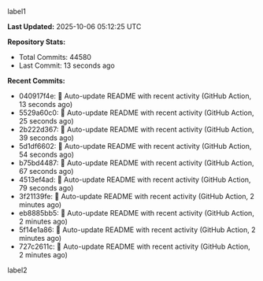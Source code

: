
label1 
<!-- ACTIVITY_START -->
**Last Updated:** 2025-10-06 05:12:25 UTC

**Repository Stats:**
- Total Commits: 44580
- Last Commit: 13 seconds ago

**Recent Commits:**
- 040917f4e: 🤖 Auto-update README with recent activity (GitHub Action, 13 seconds ago)
- 5529a60c0: 🤖 Auto-update README with recent activity (GitHub Action, 25 seconds ago)
- 2b222d367: 🤖 Auto-update README with recent activity (GitHub Action, 39 seconds ago)
- 5d1df6602: 🤖 Auto-update README with recent activity (GitHub Action, 54 seconds ago)
- b75bd4487: 🤖 Auto-update README with recent activity (GitHub Action, 67 seconds ago)
- 4513ef4ad: 🤖 Auto-update README with recent activity (GitHub Action, 79 seconds ago)
- 3f21139fe: 🤖 Auto-update README with recent activity (GitHub Action, 2 minutes ago)
- eb8885bb5: 🤖 Auto-update README with recent activity (GitHub Action, 2 minutes ago)
- 5f14e1a86: 🤖 Auto-update README with recent activity (GitHub Action, 2 minutes ago)
- 727c2611c: 🤖 Auto-update README with recent activity (GitHub Action, 2 minutes ago)
<!-- ACTIVITY_END -->

label2

